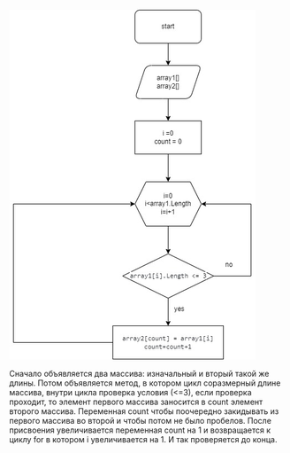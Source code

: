 ![блок-схема к задаче](./%D0%B1%D0%BB%D0%BE%D0%BA_%D1%81%D1%85%D0%B5%D0%BC%D0%B0.jpg)


Сначало объявляется два массива: изначальный и вторый такой же длины. Потом объявляется метод, в котором цикл соразмерный длине массива, внутри цикла проверка условия (<=3), если проверка проходит, то элемент первого массива заносится в count элемент второго массива. Переменная count чтобы поочередно закидывать из первого массива во второй и чтобы потом не было пробелов. После присвоения увеличивается переменная count на 1 и возвращается к циклу for в котором i увеличивается на 1. И так проверяется до конца.